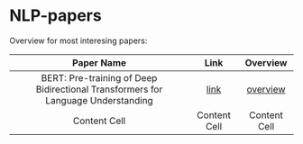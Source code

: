 # NLP-papers
Overview for most interesing papers:

| Paper Name  | Link | Overview |
| :---: | :---: | :---: | 
| BERT: Pre-training of Deep Bidirectional Transformers for Language Understanding |  [link](https://arxiv.org/pdf/1810.04805.pdf)  | [overview](Pre-training-of-Deep-Bidirectional-Transformers-for-Language-Understanding.md)  |
| Content Cell  | Content Cell  | Content Cell  |
